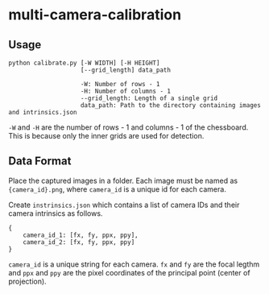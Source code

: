 # multi-camera-calibration

## Usage
```
python calibrate.py [-W WIDTH] [-H HEIGHT]
                    [--grid_length] data_path

                    -W: Number of rows - 1 
                    -H: Number of columns - 1 
                    --grid_length: Length of a single grid
                    data_path: Path to the directory containing images and intrinsics.json
```

`-W` and `-H` are the number of rows - 1 and columns - 1 of the chessboard. This is because only the inner grids are used for detection.

## Data Format
Place the captured images in a folder. Each image must be named as `{camera_id}.png`, where `camera_id` is a unique id for each camera. 

Create `instrinsics.json` which contains a list of camera IDs and their camera intrinsics as follows.

```
{
    camera_id_1: [fx, fy, ppx, ppy],
    camera_id_2: [fx, fy, ppx, ppy]
}
```

`camera_id` is a unique string for each camera. `fx` and `fy` are the focal legthm and `ppx` and `ppy` are the pixel coordinates of the principal point (center of projection).